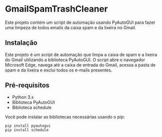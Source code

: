  # GmailSpamTrashCleaner

Este projeto contém um script de automação usando PyAutoGUI para fazer uma limpeza de todos emails da caixa spam e da lixeira no Gmail.

## Instalação

Este projeto é um script de automação que limpa a caixa de spam e a lixeira do Gmail utilizando a biblioteca PyAutoGUI. O script abre o navegador Microsoft Edge, navega até a caixa de entrada do Gmail, acessa a pasta de spam e da lixeira e exclui todos os e-mails presentes.

## Pré-requisitos

- Python 3.x
- Biblioteca PyAutoGUI
- Biblioteca schedule

Você pode instalar as bibliotecas necessárias usando o pip:

```bash
pip install pyautogui
pip install schedule

```
